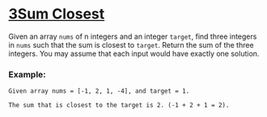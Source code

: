 # [3Sum Closest](https://leetcode.com/problems/3sum-closest/)


Given an array ```nums``` of n integers and an integer ```target```, find three integers in ```nums``` such that the sum is 
closest to ```target```. Return the sum of the three integers. You may assume that each input would have exactly one solution.

### Example:
```
Given array nums = [-1, 2, 1, -4], and target = 1.

The sum that is closest to the target is 2. (-1 + 2 + 1 = 2).
```
